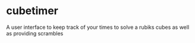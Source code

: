 # cubetimer
 A user interface to keep track of your times to solve a rubiks cubes as well as providing scrambles
